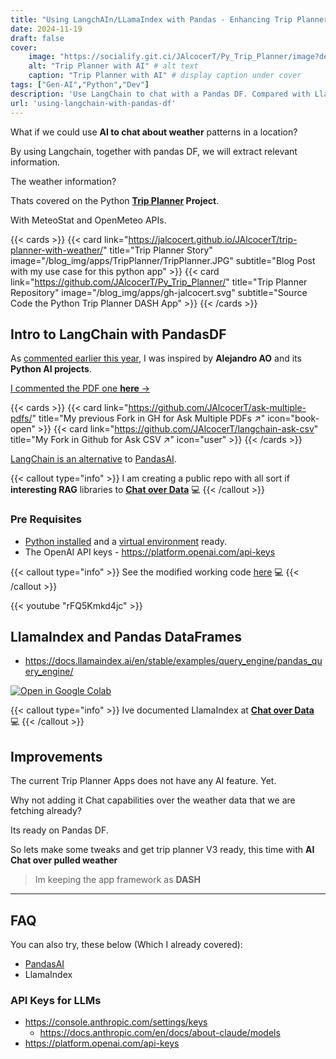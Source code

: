 ```yaml
---
title: "Using LangchAIn/LLamaIndex with Pandas - Enhancing Trip Planner"
date: 2024-11-19
draft: false
cover:
    image: "https://socialify.git.ci/JAlcocerT/Py_Trip_Planner/image?description=1&font=Inter&language=1&name=1&stargazers=1&theme=Auto"
    alt: "Trip Planner with AI" # alt text
    caption: "Trip Planner with AI" # display caption under cover
tags: ["Gen-AI","Python","Dev"]
description: 'Use LangChain to chat with a Pandas DF. Compared with LlamaIndex Pandas Query Engine.'
url: 'using-langchain-with-pandas-df'
---
```


What if we could use **AI to chat about weather** patterns in a location?

By using Langchain, together with pandas DF, we will extract relevant information.

The weather information?

Thats covered on the Python **[Trip Planner](https://github.com/JAlcocerT/Py_Trip_Planner/) Project**.

With MeteoStat and OpenMeteo APIs.

{{< cards >}}
  {{< card link="https://jalcocert.github.io/JAlcocerT/trip-planner-with-weather/" title="Trip Planner Story" image="/blog_img/apps/TripPlanner/TripPlanner.JPG" subtitle="Blog Post with my use case for this python app" >}}
  {{< card link="https://github.com/JAlcocerT/Py_Trip_Planner/" title="Trip Planner Repository" image="/blog_img/apps/gh-jalcocert.svg" subtitle="Source Code the Python Trip Planner DASH App" >}}
{{< /cards >}}

## Intro to LangChain with PandasDF

As [commented earlier this year](https://jalcocert.github.io/JAlcocerT/how-to-chat-with-pdfs/), I was inspired by **Alejandro AO** and its **Python AI projects**.


[I commented the PDF one **here** →](/JAlcocerT/how-to-chat-with-pdfs)


{{< cards >}}
  {{< card link="https://github.com/JAlcocerT/ask-multiple-pdfs/" title="My previous Fork in GH for Ask Multiple PDFs ↗" icon="book-open" >}}
  {{< card link="https://github.com/JAlcocerT/langchain-ask-csv" title="My Fork in Github for Ask CSV ↗" icon="user" >}}
{{< /cards >}}


[LangChain is an alternative](https://jalcocert.github.io/JAlcocerT/how-to-use-pandasAI/#other-foss-ways-to-chat-with-your-data) to [PandasAI](https://jalcocert.github.io/JAlcocerT/how-to-use-pandasAI/).


{{< callout type="info" >}}
I am creating a public repo with all sort if **interesting RAG** libraries to **[Chat over Data](https://github.com/JAlcocerT/Data-Chat)** 💻 
{{< /callout >}}

### Pre Requisites

* [Python installed](https://jalcocert.github.io/JAlcocerT/guide-python/#installing-python-) and a [virtual environment](https://jalcocert.github.io/JAlcocerT/useful-python-stuff/) ready.
* The OpenAI API keys - <https://platform.openai.com/api-keys>


{{< callout type="info" >}}
See the modified working code [here](https://github.com/JAlcocerT/langchain-ask-csv) 💻
{{< /callout >}}


<!-- https://www.youtube.com/watch?v=rFQ5Kmkd4jc -->

{{< youtube "rFQ5Kmkd4jc" >}}

## LlamaIndex and Pandas DataFrames

* https://docs.llamaindex.ai/en/stable/examples/query_engine/pandas_query_engine/

[![Open in Google Colab](https://colab.research.google.com/assets/colab-badge.svg)](https://colab.research.google.com/github/JAlcocerT/Data-Chat/blob/main/LLamaIndex/LLamaPandasDF/llamaindex_pandasDF.ipynb)


{{< callout type="info" >}}
Ive documented LlamaIndex at **[Chat over Data](https://github.com/JAlcocerT/Data-Chat/LLamaIndex)** 💻 
{{< /callout >}}


## Improvements

The current Trip Planner Apps does not have any AI feature. Yet.

Why not adding it Chat capabilities over the weather data that we are fetching already?

Its ready on Pandas DF.

So lets make some tweaks and get trip planner V3 ready, this time with **AI Chat over pulled weather**

> Im keeping the app framework as **DASH**


---

## FAQ


You can also try, these below (Which I already covered):

* [PandasAI](https://jalcocert.github.io/JAlcocerT/how-to-use-pandasAI/)
* LlamaIndex

### API Keys for LLMs

* https://console.anthropic.com/settings/keys
    * https://docs.anthropic.com/en/docs/about-claude/models
* https://platform.openai.com/api-keys